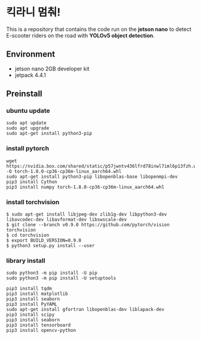# 킥라니 멈춰! 

This is a repository that contains the code run on the **jetson nano** to detect E-scooter riders on the road with **YOLOv5 object detection**.



## Environment

- jetson nano 2GB developer kit
- jetpack 4.4.1



## Preinstall

### ubuntu update

```shell
sudo apt update
sudo apt upgrade
sudo apt-get install python3-pip
```



### install pytorch

```shell
wget https://nvidia.box.com/shared/static/p57jwntv436lfrd78inwl7iml6p13fzh.whl -O torch-1.8.0-cp36-cp36m-linux_aarch64.whl
sudo apt-get install python3-pip libopenblas-base libopenmpi-dev 
pip3 install Cython
pip3 install numpy torch-1.8.0-cp36-cp36m-linux_aarch64.whl
```



### install torchvision

```shell
$ sudo apt-get install libjpeg-dev zlib1g-dev libpython3-dev libavcodec-dev libavformat-dev libswscale-dev
$ git clone --branch v0.9.0 https://github.com/pytorch/vision torchvision
$ cd torchvision
$ export BUILD_VERSION=0.9.0 
$ python3 setup.py install --user
```



### library install

```shell
sudo python3 -m pip install -U pip
sudo python3 -m pip install -U setuptools

pip3 install tqdm
pip3 install matplotlib
pip3 install seaborn
pip3 install PyYAML
sudo apt-get install gfortran libopenblas-dev liblapack-dev
pip3 install scipy
pip3 install seaborn
pip3 install tensorboard
pip3 install opencv-python
```



